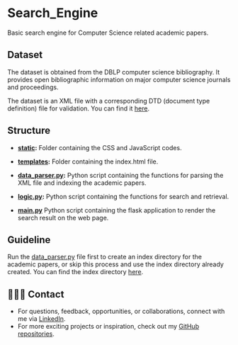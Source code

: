 # Search_Engine
Basic search engine for Computer Science related academic papers.

## Dataset
The dataset is obtained from the DBLP computer science bibliography. It provides open bibliographic information on 
major computer science journals and proceedings.

The dataset is an XML file with a corresponding DTD (document type definition) file for validation. You can find 
it [here](https://dblp.uni-trier.de/xml/).

## Structure
* **[static](https://github.com/gloryodeyemi/Search_Engine/tree/main/static):** Folder containing the CSS and JavaScript
codes.

* **[templates](https://github.com/gloryodeyemi/Search_Engine/tree/main/templates):** Folder containing the index.html 
file.

* **[data_parser.py](https://github.com/gloryodeyemi/Search_Engine/blob/main/data_parser.py):** Python script containing
the functions for parsing the XML file and indexing the academic papers.

* **[logic.py](https://github.com/gloryodeyemi/Search_Engine/blob/main/logic.py):** Python script containing the 
functions for search and retrieval.

* **[main.py](https://github.com/gloryodeyemi/Search_Engine/blob/main/main.py)** Python script containing the flask
application to render the search result on the web page.

## Guideline
Run the [data_parser.py](https://github.com/gloryodeyemi/Search_Engine/blob/main/data_parser.py) file first to create an 
index directory for the academic papers, or skip this process and use the index directory already created. You can find
the index directory [here](https://drive.google.com/file/d/1hos03WxYXfzqRpQL9_ceP8_ioeScxGfr/view?usp=sharing).

## 👩🏽‍💻 Contact
- For questions, feedback, opportunities, or collaborations, connect with me via [LinkedIn](https://www.linkedin.com/in/glory-odeyemi/).
- For more exciting projects or inspiration, check out my [GitHub repositories](https://github.com/gloryodeyemi).
